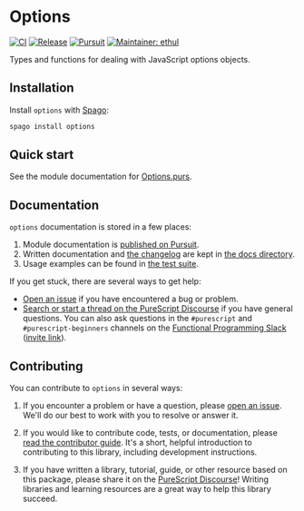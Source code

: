 # Options

[![CI](https://github.com/purescript-contrib/purescript-options/workflows/CI/badge.svg?branch=main)](https://github.com/purescript-contrib/purescript-options/actions?query=workflow%3ACI+branch%3Amain)
[![Release](https://img.shields.io/github/release/purescript-contrib/purescript-options.svg)](https://github.com/purescript-contrib/purescript-options/releases)
[![Pursuit](https://pursuit.purescript.org/packages/purescript-options/badge)](https://pursuit.purescript.org/packages/purescript-options)
[![Maintainer: ethul](https://img.shields.io/badge/maintainer-ethul-teal.svg)](https://github.com/ethul)

Types and functions for dealing with JavaScript options objects.

## Installation

Install `options` with [Spago](https://github.com/purescript/spago):

```sh
spago install options
```

## Quick start

See the module documentation for [Options.purs](./src/Data/Options.purs).

## Documentation

`options` documentation is stored in a few places:

1. Module documentation is [published on Pursuit](https://pursuit.purescript.org/packages/purescript-options).
2. Written documentation and [the changelog](./docs/CHANGELOG.md) are kept in [the docs directory](./docs).
3. Usage examples can be found in [the test suite](./test).

If you get stuck, there are several ways to get help:

- [Open an issue](https://github.com/purescript-contrib/purescript-options/issues) if you have encountered a bug or problem.
- [Search or start a thread on the PureScript Discourse](https://discourse.purescript.org) if you have general questions. You can also ask questions in the `#purescript` and `#purescript-beginners` channels on the [Functional Programming Slack](https://functionalprogramming.slack.com) ([invite link](https://fpchat-invite.herokuapp.com/)).

## Contributing

You can contribute to `options` in several ways:

1. If you encounter a problem or have a question, please [open an issue](https://github.com/purescript-contrib/purescript-options/issues). We'll do our best to work with you to resolve or answer it.

2. If you would like to contribute code, tests, or documentation, please [read the contributor guide](./.github/CONTRIBUTING.md). It's a short, helpful introduction to contributing to this library, including development instructions.

3. If you have written a library, tutorial, guide, or other resource based on this package, please share it on the [PureScript Discourse](https://discourse.purescript.org)! Writing libraries and learning resources are a great way to help this library succeed.
